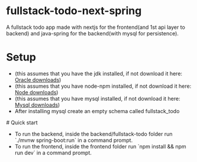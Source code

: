 # fullstack-todo-next-spring
A fullstack todo app made with nextjs for the frontend(and 1st api layer to backend) and java-spring for the backend(with mysql for persistence).
# Setup
<ul>
<li>(this assumes that you have the jdk installed, if not download it here: <a href="https://www.oracle.com/java/technologies/downloads/">Oracle downloads</a>)</li>
<li>(this assumes that you have node-npm installed, if not download it here: <a href="https://nodejs.org/en/download/">Node downloads</a>)</li>
<li>(this assumes that you have mysql installed, if not download it here: <a href="https://www.mysql.com/downloads/">Mysql downloads</a>)</li>
<li>After installing mysql create an empty schema called fullstack_todo</li>
</ul>
# Quick start
<ul>
<li>To run the backend, inside the backend/fullstack-todo folder run `./mvnw spring-boot:run` in a command prompt. </li>
<li>To run the frontend, inside the frontend folder run `npm install && npm run dev` in a command prompt. </li>
</ul>
